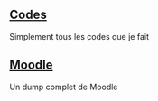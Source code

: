 ## [Codes](./Codes)
Simplement tous les codes que je fait

## [Moodle](./Moodle)
Un dump complet de Moodle
